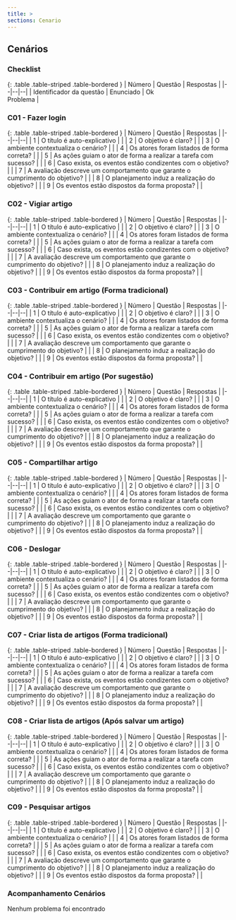 ```yaml
---
title: >
sections: Cenario
---
```


<h2 id="cenario" class="section-title">Cenários</h2>

### Checklist

<div class="table-responsive">

{: .table .table-striped .table-bordered }
| Número | Questão | Respostas |
|--|--|--|
| Identificador da questão | Enunciado |  <i class="fa fa-check fa-lg" style="color: #089969"></i> Ok  <br> <i class="fa fa-times fa-lg" style="color: red"></i> Problema |


</div>

### C01 - Fazer login

<div class="table-responsive">

{: .table .table-striped .table-bordered }
| Número | Questão | Respostas |
|--|--|--|
| 1 | O título é auto-explicativo |  <i class="fa fa-check fa-lg" style="color: #089969"></i> |
| 2 | O objetivo é claro? | <i class="fa fa-check fa-lg" style="color: #089969"></i> |
| 3 | O ambiente contextualiza o cenário? |  <i class="fa fa-check fa-lg" style="color: #089969"></i> |
| 4 | Os atores foram listados de forma correta? |  <i class="fa fa-check fa-lg" style="color: #089969"></i> |
| 5 | As ações guiam o ator de forma a realizar a tarefa com sucesso? |  <i class="fa fa-check fa-lg" style="color: #089969"></i> |
| 6 | Caso exista, os eventos estão condizentes com o objetivo? |  <i class="fa fa-check fa-lg" style="color: #089969"></i> |
| 7 | A avaliação descreve um comportamento que garante o cumprimento do objetivo? |  <i class="fa fa-check fa-lg" style="color: #089969"></i> |
| 8 | O planejamento induz a realização do objetivo? |  <i class="fa fa-check fa-lg" style="color: #089969"></i> |
| 9 | Os eventos estão dispostos da forma proposta? |  <i class="fa fa-check fa-lg" style="color: #089969"></i> |

</div>

### C02 - Vigiar artigo

<div class="table-responsive">

{: .table .table-striped .table-bordered }
| Número | Questão | Respostas |
|--|--|--|
| 1 | O título é auto-explicativo |  <i class="fa fa-check fa-lg" style="color: #089969"></i> |
| 2 | O objetivo é claro? | <i class="fa fa-check fa-lg" style="color: #089969"></i> |
| 3 | O ambiente contextualiza o cenário? |  <i class="fa fa-check fa-lg" style="color: #089969"></i> |
| 4 | Os atores foram listados de forma correta? |  <i class="fa fa-check fa-lg" style="color: #089969"></i> |
| 5 | As ações guiam o ator de forma a realizar a tarefa com sucesso? |  <i class="fa fa-check fa-lg" style="color: #089969"></i> |
| 6 | Caso exista, os eventos estão condizentes com o objetivo? |  <i class="fa fa-check fa-lg" style="color: #089969"></i> |
| 7 | A avaliação descreve um comportamento que garante o cumprimento do objetivo? |  <i class="fa fa-check fa-lg" style="color: #089969"></i> |
| 8 | O planejamento induz a realização do objetivo? |  <i class="fa fa-check fa-lg" style="color: #089969"></i> |
| 9 | Os eventos estão dispostos da forma proposta? |  <i class="fa fa-check fa-lg" style="color: #089969"></i> |

</div>

### C03 - Contribuir em artigo (Forma tradicional)

<div class="table-responsive">

{: .table .table-striped .table-bordered }
| Número | Questão | Respostas |
|--|--|--|
| 1 | O título é auto-explicativo |  <i class="fa fa-check fa-lg" style="color: #089969"></i> |
| 2 | O objetivo é claro? | <i class="fa fa-check fa-lg" style="color: #089969"></i> |
| 3 | O ambiente contextualiza o cenário? |  <i class="fa fa-check fa-lg" style="color: #089969"></i> |
| 4 | Os atores foram listados de forma correta? |  <i class="fa fa-check fa-lg" style="color: #089969"></i> |
| 5 | As ações guiam o ator de forma a realizar a tarefa com sucesso? |  <i class="fa fa-check fa-lg" style="color: #089969"></i> |
| 6 | Caso exista, os eventos estão condizentes com o objetivo? |  <i class="fa fa-check fa-lg" style="color: #089969"></i> |
| 7 | A avaliação descreve um comportamento que garante o cumprimento do objetivo? |  <i class="fa fa-check fa-lg" style="color: #089969"></i> |
| 8 | O planejamento induz a realização do objetivo? |  <i class="fa fa-check fa-lg" style="color: #089969"></i> |
| 9 | Os eventos estão dispostos da forma proposta? |  <i class="fa fa-check fa-lg" style="color: #089969"></i> |

</div>

### C04 - Contribuir em artigo (Por sugestão)

<div class="table-responsive">

{: .table .table-striped .table-bordered }
| Número | Questão | Respostas |
|--|--|--|
| 1 | O título é auto-explicativo |  <i class="fa fa-check fa-lg" style="color: #089969"></i> |
| 2 | O objetivo é claro? | <i class="fa fa-check fa-lg" style="color: #089969"></i> |
| 3 | O ambiente contextualiza o cenário? |  <i class="fa fa-check fa-lg" style="color: #089969"></i> |
| 4 | Os atores foram listados de forma correta? |  <i class="fa fa-check fa-lg" style="color: #089969"></i> |
| 5 | As ações guiam o ator de forma a realizar a tarefa com sucesso? |  <i class="fa fa-check fa-lg" style="color: #089969"></i> |
| 6 | Caso exista, os eventos estão condizentes com o objetivo? |  <i class="fa fa-check fa-lg" style="color: #089969"></i> |
| 7 | A avaliação descreve um comportamento que garante o cumprimento do objetivo? |  <i class="fa fa-check fa-lg" style="color: #089969"></i> |
| 8 | O planejamento induz a realização do objetivo? |  <i class="fa fa-check fa-lg" style="color: #089969"></i> |
| 9 | Os eventos estão dispostos da forma proposta? |  <i class="fa fa-check fa-lg" style="color: #089969"></i> |

</div>

### C05 - Compartilhar artigo

<div class="table-responsive">

{: .table .table-striped .table-bordered }
| Número | Questão | Respostas |
|--|--|--|
| 1 | O título é auto-explicativo |  <i class="fa fa-check fa-lg" style="color: #089969"></i> |
| 2 | O objetivo é claro? | <i class="fa fa-check fa-lg" style="color: #089969"></i> |
| 3 | O ambiente contextualiza o cenário? |  <i class="fa fa-check fa-lg" style="color: #089969"></i> |
| 4 | Os atores foram listados de forma correta? |  <i class="fa fa-check fa-lg" style="color: #089969"></i> |
| 5 | As ações guiam o ator de forma a realizar a tarefa com sucesso? |  <i class="fa fa-check fa-lg" style="color: #089969"></i> |
| 6 | Caso exista, os eventos estão condizentes com o objetivo? |  <i class="fa fa-check fa-lg" style="color: #089969"></i> |
| 7 | A avaliação descreve um comportamento que garante o cumprimento do objetivo? |  <i class="fa fa-check fa-lg" style="color: #089969"></i> |
| 8 | O planejamento induz a realização do objetivo? |  <i class="fa fa-check fa-lg" style="color: #089969"></i> |
| 9 | Os eventos estão dispostos da forma proposta? |  <i class="fa fa-check fa-lg" style="color: #089969"></i> |

</div>

### C06 - Deslogar

<div class="table-responsive">

{: .table .table-striped .table-bordered }
| Número | Questão | Respostas |
|--|--|--|
| 1 | O título é auto-explicativo |  <i class="fa fa-check fa-lg" style="color: #089969"></i> |
| 2 | O objetivo é claro? | <i class="fa fa-check fa-lg" style="color: #089969"></i> |
| 3 | O ambiente contextualiza o cenário? |  <i class="fa fa-check fa-lg" style="color: #089969"></i> |
| 4 | Os atores foram listados de forma correta? |  <i class="fa fa-check fa-lg" style="color: #089969"></i> |
| 5 | As ações guiam o ator de forma a realizar a tarefa com sucesso? |  <i class="fa fa-check fa-lg" style="color: #089969"></i> |
| 6 | Caso exista, os eventos estão condizentes com o objetivo? |  <i class="fa fa-check fa-lg" style="color: #089969"></i> |
| 7 | A avaliação descreve um comportamento que garante o cumprimento do objetivo? |  <i class="fa fa-check fa-lg" style="color: #089969"></i> |
| 8 | O planejamento induz a realização do objetivo? |  <i class="fa fa-check fa-lg" style="color: #089969"></i> |
| 9 | Os eventos estão dispostos da forma proposta? |  <i class="fa fa-check fa-lg" style="color: #089969"></i> |

</div>

### C07 - Criar lista de artigos (Forma tradicional)

<div class="table-responsive">

{: .table .table-striped .table-bordered }
| Número | Questão | Respostas |
|--|--|--|
| 1 | O título é auto-explicativo |  <i class="fa fa-check fa-lg" style="color: #089969"></i> |
| 2 | O objetivo é claro? | <i class="fa fa-check fa-lg" style="color: #089969"></i> |
| 3 | O ambiente contextualiza o cenário? |  <i class="fa fa-check fa-lg" style="color: #089969"></i> |
| 4 | Os atores foram listados de forma correta? |  <i class="fa fa-check fa-lg" style="color: #089969"></i> |
| 5 | As ações guiam o ator de forma a realizar a tarefa com sucesso? |  <i class="fa fa-check fa-lg" style="color: #089969"></i> |
| 6 | Caso exista, os eventos estão condizentes com o objetivo? |  <i class="fa fa-check fa-lg" style="color: #089969"></i> |
| 7 | A avaliação descreve um comportamento que garante o cumprimento do objetivo? |  <i class="fa fa-check fa-lg" style="color: #089969"></i> |
| 8 | O planejamento induz a realização do objetivo? |  <i class="fa fa-check fa-lg" style="color: #089969"></i> |
| 9 | Os eventos estão dispostos da forma proposta? |  <i class="fa fa-check fa-lg" style="color: #089969"></i> |

</div>

### C08 - Criar lista de artigos (Após salvar um artigo)

<div class="table-responsive">

{: .table .table-striped .table-bordered }
| Número | Questão | Respostas |
|--|--|--|
| 1 | O título é auto-explicativo |  <i class="fa fa-check fa-lg" style="color: #089969"></i> |
| 2 | O objetivo é claro? | <i class="fa fa-check fa-lg" style="color: #089969"></i> |
| 3 | O ambiente contextualiza o cenário? |  <i class="fa fa-check fa-lg" style="color: #089969"></i> |
| 4 | Os atores foram listados de forma correta? |  <i class="fa fa-check fa-lg" style="color: #089969"></i> |
| 5 | As ações guiam o ator de forma a realizar a tarefa com sucesso? |  <i class="fa fa-check fa-lg" style="color: #089969"></i> |
| 6 | Caso exista, os eventos estão condizentes com o objetivo? |  <i class="fa fa-check fa-lg" style="color: #089969"></i> |
| 7 | A avaliação descreve um comportamento que garante o cumprimento do objetivo? |  <i class="fa fa-check fa-lg" style="color: #089969"></i> |
| 8 | O planejamento induz a realização do objetivo? |  <i class="fa fa-check fa-lg" style="color: #089969"></i> |
| 9 | Os eventos estão dispostos da forma proposta? |  <i class="fa fa-check fa-lg" style="color: #089969"></i> |

</div>

### C09 - Pesquisar artigos

<div class="table-responsive">

{: .table .table-striped .table-bordered }
| Número | Questão | Respostas |
|--|--|--|
| 1 | O título é auto-explicativo |  <i class="fa fa-check fa-lg" style="color: #089969"></i> |
| 2 | O objetivo é claro? | <i class="fa fa-check fa-lg" style="color: #089969"></i> |
| 3 | O ambiente contextualiza o cenário? |  <i class="fa fa-check fa-lg" style="color: #089969"></i> |
| 4 | Os atores foram listados de forma correta? |  <i class="fa fa-check fa-lg" style="color: #089969"></i> |
| 5 | As ações guiam o ator de forma a realizar a tarefa com sucesso? |  <i class="fa fa-check fa-lg" style="color: #089969"></i> |
| 6 | Caso exista, os eventos estão condizentes com o objetivo? |  <i class="fa fa-check fa-lg" style="color: #089969"></i> |
| 7 | A avaliação descreve um comportamento que garante o cumprimento do objetivo? |  <i class="fa fa-check fa-lg" style="color: #089969"></i> |
| 8 | O planejamento induz a realização do objetivo? |  <i class="fa fa-check fa-lg" style="color: #089969"></i> |
| 9 | Os eventos estão dispostos da forma proposta? |  <i class="fa fa-check fa-lg" style="color: #089969"></i> |

</div>

### Acompanhamento Cenários

Nenhum problema foi encontrado